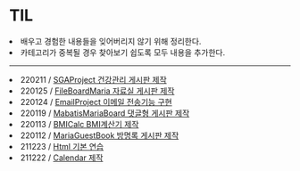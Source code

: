 # TIL
<li>배우고 경험한 내용들을 잊어버리지 않기 위해 정리한다.</li>
<li>카테고리가 중복될 경우 찾아보기 쉽도록 모두 내용을 추가한다.</li>
<hr>

<li>220211 / <a href="https://github.com/gondoc/TIL/tree/main/SGAProject">SGAProject 건강관리 게시판 제작</a> </li>
<li>220125 / <a href="https://github.com/gondoc/TIL/tree/main/FileBoardMaria">FileBoardMaria 자료실 게시판 제작</a> </li>
<li>220124 / <a href="https://github.com/gondoc/TIL/tree/main/EmailProject">EmailProject 이메일 전송기능 구현</a> </li>
<li>220119 / <a href="https://github.com/gondoc/TIL/tree/main/MabatisMariaBoard">MabatisMariaBoard 댓글형 게시판 제작</a> </li>
<li>220113 / <a href="https://github.com/gondoc/TIL/tree/main/BMICalc">BMICalc BMI계산기 제작</a> </li>
<li>220112 / <a href="https://github.com/gondoc/TIL/tree/main/MariaGuestBook">MariaGuestBook 방명록 게시판 제작</a> </li>
<li>211223 / <a href="https://github.com/gondoc/TIL/tree/main/HtmlPractice">Html 기본 연습</a> </li>
<li>211222 / <a href="https://github.com/gondoc/TIL/tree/main/Calendar">Calendar 제작</a> </li>
